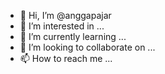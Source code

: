 - 👋 Hi, I’m @anggapajar
- 👀 I’m interested in ...
- 🌱 I’m currently learning ...
- 💞️ I’m looking to collaborate on ...
- 📫 How to reach me ...

<!---
anggapajar/anggapajar is a ✨ special ✨ repository because its `README.md` (this file) appears on your GitHub profile.
You can click the Preview link to take a look at your changes.
--->

